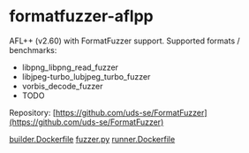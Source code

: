 # formatfuzzer-aflpp

AFL++ (v2.60) with FormatFuzzer support.
Supported formats / benchmarks:

- libpng_libpng_read_fuzzer
- libjpeg-turbo_lubjpeg_turbo_fuzzer
- vorbis_decode_fuzzer
- TODO


Repository: [https://github.com/uds-se/FormatFuzzer](https://github.com/uds-se/FormatFuzzer)

[builder.Dockerfile](builder.Dockerfile)
[fuzzer.py](fuzzer.py)
[runner.Dockerfile](runner.Dockerfile)
